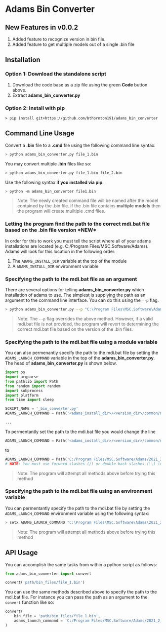 # Adams Bin Converter

## New Features in v0.0.2
1. Added feature to recognize version in bin file.
2. Added feature to get multiple models out of a single .bin file

## Installation

### Option 1: Download the standalone script
1. Download the code base as a zip file using the green **Code** button above.
3. Extract **adams_bin_converter.py**


### Option 2: Install with pip
```
> pip install git+https://github.com/bthornton191/adams_bin_converter
```

## Command Line Usage
Convert a **.bin** file to a **.cmd** file using the following command line syntax:
```bash
> python adams_bin_converter.py file_1.bin
```
You may convert multiple **.bin** files like so:
```bash
> python adams_bin_converter.py file_1.bin file_2.bin
```
Use the following syntax **if you installed via pip**.
```bash
> python -m adams_bin_converter file1.bin
```
> Note: The newly created command file will be named after the model contained by the .bin file. 
> If the .bin file contains **multiple models** then the program will create muiltiple .cmd files.

### Letting the program find the path to the correct mdi.bat file based on the .bin file version \***NEW**\*
In order for this to work you must tell the script where all of your adams installations are 
located (e.g. C:/Program Files/MSC.Software/Adams). Adams will look for this location in the 
following order:
1. The `ADAMS_INSTALL_DIR` variable at the top of the module
2. A `ADAMS_INSTALL_DIR` environment variable

### Specifying the path to the mdi.bat file as an argument
There are several options for telling **adams_bin_converter.py** which installation of adams to use. 
The simplest is supplying the path as an argument to the command line interface. You can do this 
using the `--p` flag.
```bash
> python adams_bin_converter.py --p "C:\Program Files\MSC.Software\Adams\2021_2_2_826892\common\mdi.bat" file_1.bin
```
> Note: The `--p` flag overrides the above method. However, if a valid mdi.bat file is not provided, 
> the program will revert to determining the correct mdi.bat file based on the version of the .bin
> files.

### Specifying the path to the mdi.bat file using a module variable

You can also permenantly specify the path to the mdi.bat file by setting the `ADAMS_LAUNCH_COMMAND` 
variable in the top of the **adams_bin_converter.py**. The head of **adams_bin_converter.py** is shown below.
```python
import os
import argparse
from pathlib import Path
from random import random
import subprocess
import platform
from time import sleep

SCRIPT_NAME = '_bin_converter.py'
ADAMS_LAUNCH_COMMAND = Path('<adams_install_dir>/<version_dir>/common/mdi.bat')

...
```
To permentantly set the path to the mdi.bat file you would change the line
```python
ADAMS_LAUNCH_COMMAND = Path('<adams_install_dir>/<version_dir>/common/mdi.bat')
```
to
```python
ADAMS_LAUNCH_COMMAND = Path('C:/Program Files/MSC.Software/Adams/2021_2_2_826892/common/mdi.bat')
# NOTE: You must use forward slashes (/) or double back slashes (\\) in the file path above.
```
> Note: The program will attempt all methods above before trying this method

### Specifying the path to the mdi.bat file using an environment variable
You can permentantly specify the path to the mdi.bat file by setting the `ADAMS_LAUNCH_COMMAND` 
environment variable using the following syntax:
```bash
> setx ADAMS_LAUNCH_COMMAND "C:\Program Files\MSC.Software\Adams\2021_2_2_826892\common\mdi.bat"
```
> Note: The program will attempt all methods above before trying this method

## API Usage
You can accomplish the same tasks from within a python script as follows:
```python
from adams_bin_converter import convert

convert('path/bin_files/file_1.bin')
```
You can use the same methods described above to specify the path to the mdi.bat file. For instance
you can pass the path as an argument to the `convert` function like so:
```python
convert(
    bin_file = 'path/bin_files/file_1.bin',
    adams_launch_command = 'C:/Program Files/MSC.Software/Adams/2021_2_2_826892/common/mdi.bat'
)
```
